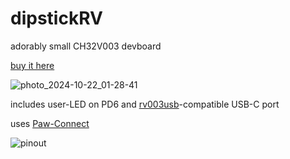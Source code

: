 # dipstickRV
adorably small CH32V003 devboard

[buy it here](https://mothdotmonster-shop.square.site/product/dipstickrv/7)

![photo_2024-10-22_01-28-41](https://github.com/user-attachments/assets/5fb659e0-3a45-498e-b140-11b49c420fac)

includes user-LED on PD6 and [rv003usb](https://github.com/cnlohr/rv003usb)-compatible USB-C port

uses [Paw-Connect](https://github.com/LeoDJ/Paw-Connect)

![pinout](https://github.com/user-attachments/assets/050130b3-6679-43dd-8a51-c97e7732af86)
